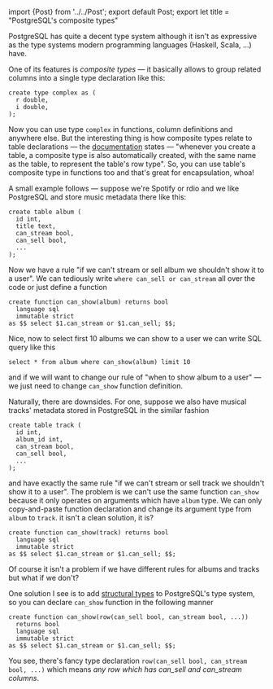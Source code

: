 import {Post} from '../../Post';
export default Post;
export let title = "PostgreSQL's composite types"

PostgreSQL has quite a decent type system although it isn't as expressive as the type systems modern programming languages (Haskell, Scala, ...) have.

One of its features is *composite types* — it basically allows to group related
columns into a single type declaration like this:

    create type complex as (
      r double,
      i double,
    );

Now you can use type `complex` in functions, column definitions and
anywhere else. But the interesting thing is how composite types relate to table
declarations — the [documentation][1] states — "whenever you create a table, a
composite type is also automatically created, with the same name as the table,
to represent the table's row type". So, you can use table's composite type in
functions too and that's great for encapsulation, whoa!

A small example follows — suppose we're Spotify or rdio and we like PostgreSQL and store music metadata there like this:

    create table album (
      id int,
      title text,
      can_stream bool,
      can_sell bool,
      ...
    );

Now we have a rule "if we can't stream or sell album we shouldn't show it to a
user". We can tediously write `where can_sell or can_stream` all over the code
or just define a function

    create function can_show(album) returns bool
      language sql
      immutable strict
    as $$ select $1.can_stream or $1.can_sell; $$;

Nice, now to select first 10 albums we can show to a user we can write SQL query
like this

    select * from album where can_show(album) limit 10

and if we will want to change our rule of "when to show album to a user" — we
just need to change `can_show` function definition.

Naturally, there are downsides. For one, suppose we also have musical tracks' metadata stored in PostgreSQL in the similar fashion

    create table track (
      id int,
      album_id int,
      can_stream bool,
      can_sell bool,
      ...
    );

and have exactly the same rule "if we can't stream or sell track we shouldn't show
it to a user". The problem is we can't use the same function `can_show` because it
only operates on arguments which have `album` type. We can only copy-and-paste
function declaration and change its argument type from `album` to `track`. it
isn't a clean solution, it is?

    create function can_show(track) returns bool
      language sql
      immutable strict
    as $$ select $1.can_stream or $1.can_sell; $$;

Of course it isn't a problem if we have different rules for albums and tracks
but what if we don't?

One solution I see is to add [structural types][2] to PostgreSQL's type system,
so you can declare `can_show` function in the following manner

    create function can_show(row(can_sell bool, can_stream bool, ...))
      returns bool
      language sql
      immutable strict
    as $$ select $1.can_stream or $1.can_sell; $$;

You see, there's fancy type declaration `row(can_sell bool, can_stream bool,
...)` which means *any row which has can_sell and can_stream columns*.

[1]: http://www.postgresql.org/docs/9.1/static/rowtypes.html
[2]: http://en.wikipedia.org/wiki/Structural_type_system

